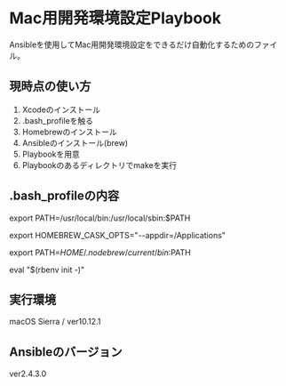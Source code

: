 # Mac用開発環境設定Playbook

Ansibleを使用してMac用開発環境設定をできるだけ自動化するためのファイル。

## 現時点の使い方

1. Xcodeのインストール
1. .bash_profileを触る
1. Homebrewのインストール
1. Ansibleのインストール(brew)
1. Playbookを用意
1. Playbookのあるディレクトリでmakeを実行

## .bash_profileの内容

export PATH=/usr/local/bin:/usr/local/sbin:$PATH

export HOMEBREW_CASK_OPTS="--appdir=/Applications"

export PATH=$HOME/.nodebrew/current/bin:$PATH

eval "$(rbenv init -)"

## 実行環境
macOS Sierra / ver10.12.1

## Ansibleのバージョン
ver2.4.3.0